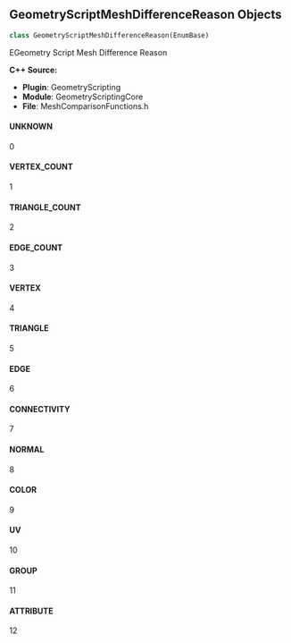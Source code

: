 ## GeometryScriptMeshDifferenceReason Objects

```python
class GeometryScriptMeshDifferenceReason(EnumBase)
```

EGeometry Script Mesh Difference Reason

**C++ Source:**

- **Plugin**: GeometryScripting
- **Module**: GeometryScriptingCore
- **File**: MeshComparisonFunctions.h

<a id="unreal.GeometryScriptMeshDifferenceReason.UNKNOWN"></a>

#### UNKNOWN

0

<a id="unreal.GeometryScriptMeshDifferenceReason.VERTEX_COUNT"></a>

#### VERTEX_COUNT

1

<a id="unreal.GeometryScriptMeshDifferenceReason.TRIANGLE_COUNT"></a>

#### TRIANGLE_COUNT

2

<a id="unreal.GeometryScriptMeshDifferenceReason.EDGE_COUNT"></a>

#### EDGE_COUNT

3

<a id="unreal.GeometryScriptMeshDifferenceReason.VERTEX"></a>

#### VERTEX

4

<a id="unreal.GeometryScriptMeshDifferenceReason.TRIANGLE"></a>

#### TRIANGLE

5

<a id="unreal.GeometryScriptMeshDifferenceReason.EDGE"></a>

#### EDGE

6

<a id="unreal.GeometryScriptMeshDifferenceReason.CONNECTIVITY"></a>

#### CONNECTIVITY

7

<a id="unreal.GeometryScriptMeshDifferenceReason.NORMAL"></a>

#### NORMAL

8

<a id="unreal.GeometryScriptMeshDifferenceReason.COLOR"></a>

#### COLOR

9

<a id="unreal.GeometryScriptMeshDifferenceReason.UV"></a>

#### UV

10

<a id="unreal.GeometryScriptMeshDifferenceReason.GROUP"></a>

#### GROUP

11

<a id="unreal.GeometryScriptMeshDifferenceReason.ATTRIBUTE"></a>

#### ATTRIBUTE

12

<a id="unreal.GeometryScriptFlareType"></a>